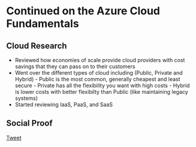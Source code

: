 <!-- This is a template you can use for quick progress days. It removes a lot of the steps we encourage you to share in the longer template 000-DAY-ARTICLE-LONG-TEMPLATE.MD-->

# Continued on the Azure Cloud Fundamentals

## Cloud Research

- Reviewed how economies of scale provide cloud providers with cost savings that they can pass on to their customers
- Went over the different types of cloud including (Public, Private and Hybrid) - Public is the most common, generally cheapest and least secure - Private has all the flexibility you want with high costs - Hybrid is lower costs with better flexibilty than Public (like maintaining legacy systems)
- Started reviewing IaaS, PaaS, and SaaS

## Social Proof

[Tweet](https://twitter.com/SpencerGarth19/status/1304875403278983168)
